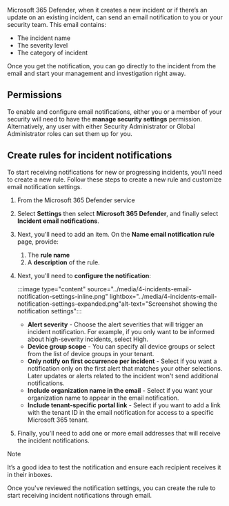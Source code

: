 Microsoft 365 Defender, when it creates a new incident or if there’s an update on an existing incident, can send an email notification to you or your security team. This email contains:

- The incident name
- The severity level
- The category of incident

Once you get the notification, you can go directly to the incident from the email and start your management and investigation right away.

## Permissions

To enable and configure email notifications, either you or a member of your security will need to have the **manage security settings** permission. Alternatively, any user with either Security Administrator or Global Administrator roles can set them up for you.

## Create rules for incident notifications

To start receiving notifications for new or progressing incidents, you'll need to create a new rule. Follow these steps to create a new rule and customize email notification settings.

1. From the Microsoft 365 Defender service
1. Select **Settings** then select **Microsoft 365 Defender**, and finally select **Incident email notifications**.
1. Next, you'll need to add an item. On the **Name email notification rule** page, provide:
   1. The **rule name**
   1. A **description** of the rule.
1. Next, you'll need to **configure the notification**:

   :::image type="content" source="../media/4-incidents-email-notification-settings-inline.png" lightbox="../media/4-incidents-email-notification-settings-expanded.png"alt-text="Screenshot showing the notification settings":::

   - **Alert severity** - Choose the alert severities that will trigger an incident notification. For example, if you only want to be informed about high-severity incidents, select High.
   - **Device group scope** - You can specify all device groups or select from the list of device groups in your tenant.
   - **Only notify on first occurrence per incident** - Select if you want a notification only on the first alert that matches your other selections. Later updates or alerts related to the incident won't send additional notifications.
   - **Include organization name in the email** - Select if you want your organization name to appear in the email notification.
   - **Include tenant-specific portal link** - Select if you want to add a link with the tenant ID in the email notification for access to a specific Microsoft 365 tenant.

1. Finally, you'll need to add one or more email addresses that will receive the incident notifications.

> [!NOTE]
> It’s a good idea to test the notification and ensure each recipient receives it in their inboxes.

Once you've reviewed the notification settings, you can create the rule to start receiving incident notifications through email.

